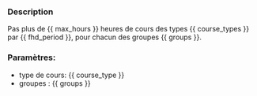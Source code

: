 ### Description
Pas plus de {{ max_hours }} heures de cours des types {{ course_types }} par {{ fhd_period }}, pour 
chacun des groupes {{ groups }}.

### Paramètres:
- type de cours: {{ course_type }}
- groupes : {{ groups }}